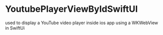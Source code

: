 # YoutubePlayerViewByIdSwiftUI
used to display a YouTube video player inside ios app using a WKWebView in SwiftUi
